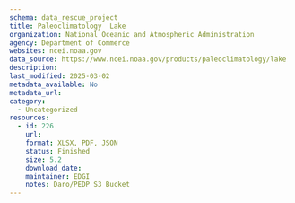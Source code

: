 ```yaml
---
schema: data_rescue_project 
title: Paleoclimatology  Lake
organization: National Oceanic and Atmospheric Administration
agency: Department of Commerce
websites: ncei.noaa.gov
data_source: https://www.ncei.noaa.gov/products/paleoclimatology/lake
description: 
last_modified: 2025-03-02
metadata_available: No
metadata_url: 
category:
  - Uncategorized
resources:
  - id: 226
    url: 
    format: XLSX, PDF, JSON
    status: Finished
    size: 5.2
    download_date: 
    maintainer: EDGI
    notes: Daro/PEDP S3 Bucket
---
```

